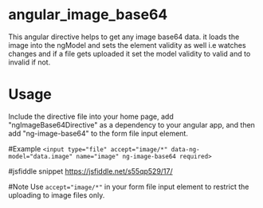 # angular_image_base64

This angular directive helps to get any image base64 data. it loads the image into the ngModel and sets the element validity as well i.e watches changes and if a file gets uploaded it set the model validity to valid and to invalid if not.

# Usage

Include the directive file into your home page, add "ngImageBase64Directive" as a dependency to your angular app, and then add "ng-image-base64" to the form file input element.




#Example
`<input type="file" accept="image/*" data-ng-model="data.image" name="image" ng-image-base64 required>`

#jsfiddle snippet
https://jsfiddle.net/s55qp529/17/

#Note
Use `accept="image/*"` in your form file input element to restrict the uploading to image files only.

